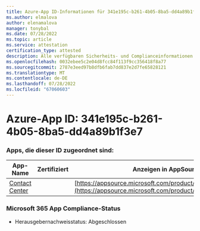 ```yaml
---
title: Azure-App ID-Informationen für 341e195c-b261-4b05-8ba5-dd4a89b1f3e7
ms.author: elmalova
author: elenamalova
manager: tonybal
ms.date: 07/28/2022
ms.topic: article
ms.service: attestation
certification_type: attested
description: Alle verfügbaren Sicherheits- und Complianceinformationen für 341e195c-b261-4b05-8ba5-dd4a89b1f3e7.
ms.openlocfilehash: 0032ebee5c2e04d8fcc84f113f9cc356418f8a77
ms.sourcegitcommit: 2787e3eed97b8dfb6fab7dd837e2d7fe65828121
ms.translationtype: MT
ms.contentlocale: de-DE
ms.lasthandoff: 07/28/2022
ms.locfileid: "67060603"
---
```

# <a name="azure-app-id-341e195c-b261-4b05-8ba5-dd4a89b1f3e7"></a>Azure-App ID: 341e195c-b261-4b05-8ba5-dd4a89b1f3e7


### <a name="apps-associated-with-this-id"></a>Apps, die dieser ID zugeordnet sind:
| **App-Name** | **Zertifiziert** | **Anzeigen in AppSource** |
|--------------|---------------|-----------------------|
| [Contact Center](../forward/WA200001428.md) |  | [https://appsource.microsoft.com/product/office/WA200001428](https://appsource.microsoft.com/product/office/WA200001428) |

### <a name="microsoft-365-app-compliance-status"></a>Microsoft 365 App Compliance-Status
- Herausgebernachweisstatus: Abgeschlossen

